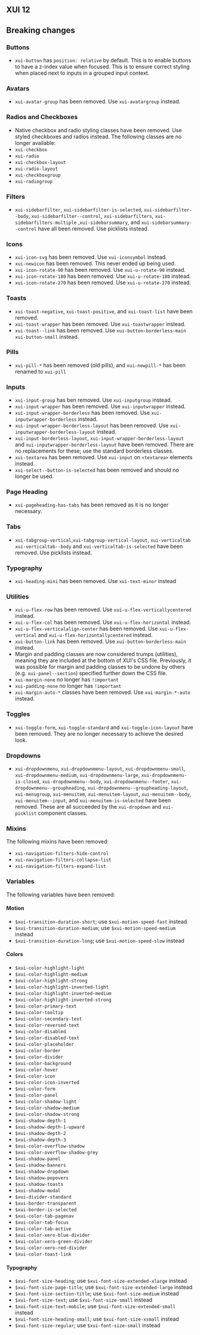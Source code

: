 ## XUI 12

## Breaking changes

### Buttons
* `xui-button` has `position: relative` by default. This is to enable buttons to have a z-index value when focused.
This is to ensure correct styling when placed next to inputs in a grouped input context.

### Avatars
* `xui-avatar-group` has been removed. Use `xui-avatargroup` instead.

### Radios and Checkboxes
* Native checkbox and radio styling classes have been removed. Use styled checkboxes and radios instead.
The following classes are no longer available:
 * `xui-checkbox`
 * `xui-radio`
 * `xui-checkbox-layout`
 * `xui-radio-layout`
 * `xui-checkboxgroup`
 * `xui-radiogroup`

### Filters

* `xui-sidebarfilter`, `xui-sidebarfilter-is-selected`, `xui-sidebarfilter--body`, `xui-sidebarfilter--control`,
`xui-sidebarfilters`, `xui-sidebarfilters-multiple` ,`xui-sidebarsummary`, and `xui-sidebarsummary--control` have all been removed.
Use picklists instead.

### Icons
* `xui-icon-svg` has been removed. Use `xui-iconsymbol` instead.
* `xui-newicon` has been removed. This never ended up being used.
* `xui-icon-rotate-90` has been removed. Use `xui-u-rotate-90` instead.
* `xui-icon-rotate-180` has been removed. Use `xui-u-rotate-180` instead.
* `xui-icon-rotate-270` has been removed. Use `xui-u-rotate-270` instead.

### Toasts
* `xui-toast-negative`, `xui-toast-positive`, and `xui-toast-list` have been removed.
* `xui-toast-wrapper` has been removed. Use `xui-toastwrapper` instead.
* `xui-toast--link` has been removed. Use `xui-button-borderless-main xui-button-small` instead.

### Pills
* `xui-pill-*` has been removed (old pills), and `xui-newpill-*` has been renamed to `xui-pill`

### Inputs
* `xui-input-group` has ben removed. Use `xui-inputgroup` instead.
* `xui-input-wrapper` has been removed. Use `xui-inputwrapper` instead.
* `xui-input-wrapper-borderless` has been removed. Use `xui-inputwrapper-borderless` instead.
* `xui-input-wrapper-borderless-layout` has been removed. Use `xui-inputwrapper-borderless-layout` instead.
* `xui-input-borderless-layout`, `xui-input-wrapper-borderless-layout` and `xui-inputwrapper-borderless-layout` have been removed.
There are no replacements for these; use the standard borderless classes.
* `xui-textarea` has been removed. Use `xui-input` on `<textarea>` elements instead.
* `xui-select--button-is-selected` has been removed and should no longer be used.

### Page Heading
* `xui-pageheading-has-tabs` has been removed as it is no longer necessary.

### Tabs
* `xui-tabgroup-vertical`,`xui-tabgroup-vertical-layout`, `xui-verticaltab` `xui-verticaltab--body` and
`xui-verticaltab-is-selected` have been removed. Use picklists instead.

### Typography
* `xui-heading-mini` has been removed. Use `xui-text-minor` instead
### Utilities
* `xui-u-flex-row` has been removed. Use `xui-u-flex-verticallycentered` instead.
* `xui-u-flex-col` has been removed. Use `xui-u-flex-horizontal` instead.
* `xui-u-flex-verticalalign-center` has been removed. Use `xui-u-flex-vertical` and `xui-u-flex-horizontallycentered` instead.
* `xui-button-link` has been removed. Use `xui-button-borderless-main` instead.
* Margin and padding classes are now considered trumps (utilities), meaning they are included at the bottom of XUI's CSS file. Previously, it
was possible for margin and padding classes to be undone by others (e.g. `xui-panel--section`) specified further down
the CSS file.
* `xui-margin-none` no longer has `!important`
* `xui-padding-none` no longer has `!important`
* `xui-margin-auto-*` classes have been removed. Use `xui-margin-*-auto` instead.

### Toggles
* `xui-toggle-form`, `xui-toggle-standard` and `xui-toggle-icon-layout` have been removed. They are no longer necessary to achieve the desired look.

### Dropdowns

* `xui-dropdownmenu`, `xui-dropdownmenu-layout`, `xui-dropdownmenu-small`, `xui-dropdownmenu-medium`, `xui-dropdownmenu-large`,
`xui-dropdownmenu-is-closed`, `xui-dropdownmenu--body`, `xui-dropdownmenu--footer`, `xui-dropdownmenu--groupheading`,
`xui-dropdownmenu--groupheading-layout`, `xui-menugroup`, `xui-menuitem`, `xui-menuitem-layout`, `xui-menuitem--body`,
`xui-menuitem--input`, and `xui-menuitem-is-selected` have been removed.
These are all succeeded by the `xui-dropdown` and `xui-picklist` component classes.

### Mixins

The following mixins have been removed:

* `xui-navigation-filters-hide-control`
* `xui-navigation-filters-collapse-list`
* `xui-navigation-filters-expand-list`

### Variables

The following variables have been removed:

#### Motion

* `$xui-transition-duration-short`; use `$xui-motion-speed-fast` instead
* `$xui-transition-duration-medium`; use `$xui-motion-speed-medium` instead
* `$xui-transition-duration-long`; use `$xui-motion-speed-slow` instead

#### Colors

* `$xui-color-highlight-light`
* `$xui-color-highlight-medium`
* `$xui-color-highlight-strong`
* `$xui-color-highlight-inverted-light`
* `$xui-color-highlight-inverted-medium`
* `$xui-color-highlight-inverted-strong`
* `$xui-color-primary-text`
* `$xui-color-tooltip`
* `$xui-color-secondary-text`
* `$xui-color-reversed-text`
* `$xui-color-disabled`
* `$xui-color-disabled-text`
* `$xui-color-placeholder`
* `$xui-color-border`
* `$xui-color-divider`
* `$xui-color-background`
* `$xui-color-hover`
* `$xui-color-icon`
* `$xui-color-icon-inverted`
* `$xui-color-form`
* `$xui-color-panel`
* `$xui-color-shadow-light`
* `$xui-color-shadow-medium`
* `$xui-color-shadow-strong`
* `$xui-shadow-depth-1`
* `$xui-shadow-depth-1-upward`
* `$xui-shadow-depth-2`
* `$xui-shadow-depth-3`
* `$xui-color-overflow-shadow`
* `$xui-color-overflow-shadow-grey`
* `$xui-shadow-panel`
* `$xui-shadow-banners`
* `$xui-shadow-dropdown`
* `$xui-shadow-popovers`
* `$xui-shadow-toasts`
* `$xui-shadow-modal`
* `$xui-divider-standard`
* `$xui-border-transparent`
* `$xui-border-is-selected`
* `$xui-color-tab-pagenav`
* `$xui-color-tab-focus`
* `$xui-color-tab-active`
* `$xui-color-xero-blue-divider`
* `$xui-color-xero-green-divider`
* `$xui-color-xero-red-divider`
* `$xui-color-toast-link`

#### Typography

* `$xui-font-size-heading`; use `$xui-font-size-extended-xlarge` instead
* `$xui-font-size-page-title`; use `$xui-font-size-extended-large` instead
* `$xui-font-size-section-title`; use `$xui-font-size-medium` instead
* `$xui-font-size-text`; use `$xui-font-size-small` instead
* `$xui-font-size-text-mobile`; use `$xui-font-size-extended-small` instead
* `$xui-font-size-heading-small`; use `$xui-font-size-xsmall` instead
* `$xui-font-size-regular`; use `$xui-font-size-small` instead
